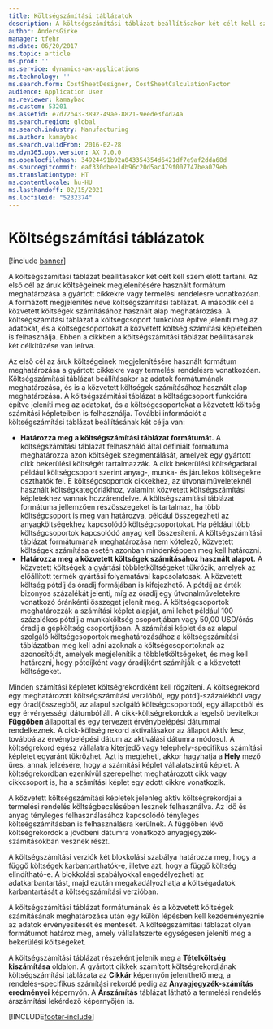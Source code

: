 ```yaml
---
title: Költségszámítási táblázatok
description: A költségszámítási táblázat beállításakor két célt kell szem előtt tartani. Az első cél az áruk költségeinek megjelenítésére használt formátum meghatározása a gyártott cikkekre vagy termelési rendelésre vonatkozóan. A formázott megjelenítés neve költségszámítási táblázat. A második cél a közvetett költségek számításához használt alap meghatározása. A költségszámítási táblázat a költségcsoport funkcióra építve jeleníti meg az adatokat, és a költségcsoportokat a közvetett költség számítási képleteiben is felhasználja. Ebben a cikkben a költségszámítási táblázat beállításának két célkitűzése van leírva.
author: AndersGirke
manager: tfehr
ms.date: 06/20/2017
ms.topic: article
ms.prod: ''
ms.service: dynamics-ax-applications
ms.technology: ''
ms.search.form: CostSheetDesigner, CostSheetCalculationFactor
audience: Application User
ms.reviewer: kamaybac
ms.custom: 53201
ms.assetid: e7d72b43-3892-49ae-8821-9eede3f4d24a
ms.search.region: global
ms.search.industry: Manufacturing
ms.author: kamaybac
ms.search.validFrom: 2016-02-28
ms.dyn365.ops.version: AX 7.0.0
ms.openlocfilehash: 34924491b92a043354354d6421df7e9af2dda68d
ms.sourcegitcommit: eaf330dbee1db96c20d5ac479f007747bea079eb
ms.translationtype: HT
ms.contentlocale: hu-HU
ms.lasthandoff: 02/15/2021
ms.locfileid: "5232374"
---
```

# <a name="costing-sheets"></a>Költségszámítási táblázatok

[!include [banner](../includes/banner.md)]

A költségszámítási táblázat beállításakor két célt kell szem előtt tartani. Az első cél az áruk költségeinek megjelenítésére használt formátum meghatározása a gyártott cikkekre vagy termelési rendelésre vonatkozóan. A formázott megjelenítés neve költségszámítási táblázat. A második cél a közvetett költségek számításához használt alap meghatározása. A költségszámítási táblázat a költségcsoport funkcióra építve jeleníti meg az adatokat, és a költségcsoportokat a közvetett költség számítási képleteiben is felhasználja. Ebben a cikkben a költségszámítási táblázat beállításának két célkitűzése van leírva. 

Az első cél az áruk költségeinek megjelenítésére használt formátum meghatározása a gyártott cikkekre vagy termelési rendelésre vonatkozóan. Költségszámítási táblázat beállításakor az adatok formátumának meghatározása, és is a közvetett költségek számításához használt alap meghatározása. A költségszámítási táblázat a költségcsoport funkcióra építve jeleníti meg az adatokat, és a költségcsoportokat a közvetett költség számítási képleteiben is felhasználja. További információt a költségszámítási táblázat beállításának két célja van:
-   **Határozza meg a költségszámítási táblázat formátumát.** A költségszámítási táblázat felhasználó által definiált formátuma meghatározza azon költségek szegmentálását, amelyek egy gyártott cikk bekerülési költségét tartalmazzák. A cikk bekerülési költségadatai például költségcsoport szerint anyag-, munka- és járulékos költségekre oszthatók fel. E költségcsoportok cikkekhez, az útvonalműveleteknél használt költségkategóriákhoz, valamint közvetett költségszámítási képletekhez vannak hozzárendelve. A költségszámítási táblázat formátuma jellemzően részösszegeket is tartalmaz, ha több költségcsoport is meg van határozva, például összegezheti az anyagköltségekhez kapcsolódó költségcsoportokat. Ha például több költségcsoportok kapcsolódó anyag kell összesíteni. A költségszámítási táblázat formátumának meghatározása nem kötelező, közvetett költségek számítása esetén azonban mindenképpen meg kell határozni.
-   **Határozza meg a közvetett költségek számításához használt alapot.** A közvetett költségek a gyártási többletköltségeket tükrözik, amelyek az előállított termék gyártási folyamatával kapcsolatosak. A közvetett költség pótdíj és óradíj formájában is kifejezhető. A pótdíj az érték bizonyos százalékát jelenti, míg az óradíj egy útvonalműveletekre vonatkozó óránkénti összeget jelenít meg. A költségcsoportok meghatározzák a számítási képlet alapját, ami lehet például 100 százalékos pótdíj a munkaköltség csoportjában vagy 50,00 USD/órás óradíj a gépköltség csoportjában. A számítási képlet és az alapul szolgáló költségcsoportok meghatározásához a költségszámítási táblázatban meg kell adni azoknak a költségcsoportoknak az azonosítóját, amelyek megjelenítik a többletköltségeket, és meg kell határozni, hogy pótdíjként vagy óradíjként számítják-e a közvetett költségeket.

Minden számítási képletet költségrekordként kell rögzíteni. A költségrekord egy meghatározott költségszámítási verzióból, egy pótdíj-százalékból vagy egy óradíjösszegből, az alapul szolgáló költségcsoportból, egy állapotból és egy érvényességi dátumból áll. A cikk-költségrekordok a legelső bevitelkor **Függőben** állapottal és egy tervezett érvénybelépési dátummal rendelkeznek. A cikk-költség rekord aktiválásakor az állapot Aktív lesz, továbbá az érvénybelépési dátum az aktiválási dátumra módosul. A költségrekord egész vállalatra kiterjedő vagy telephely-specifikus számítási képletet egyaránt tükrözhet. Azt is megteheti, akkor hagyhatja a **Hely** mező üres, annak jelzésére, hogy a számítási képlet vállalatszintű képlet. A költségrekordban ezenkívül szerepelhet meghatározott cikk vagy cikkcsoport is, ha a számítási képlet egy adott cikkre vonatkozik. 

A közvetett költségszámítási képletek jelenleg aktív költségrekordjai a termelési rendelés költségbecslésében lesznek felhasználva. Az idő és anyag tényleges felhasználásához kapcsolódó tényleges költségszámításban is felhasználásra kerülnek. A függőben lévő költségrekordok a jövőbeni dátumra vonatkozó anyagjegyzék-számításokban vesznek részt. 

A költségszámítási verziók két blokkolási szabálya határozza meg, hogy a függő költségek karbantarthatók-e, illetve azt, hogy a függő költség elindítható-e. A blokkolási szabályokkal engedélyezheti az adatkarbantartást, majd ezután megakadályozhatja a költségadatok karbantartását a költségszámítási verzióban. 

A költségszámítási táblázat formátumának és a közvetett költségek számításának meghatározása után egy külön lépésben kell kezdeményeznie az adatok érvényesítését és mentését. A költségszámítási táblázat olyan formátumot határoz meg, amely vállalatszerte egységesen jeleníti meg a bekerülési költségeket. 

A költségszámítási táblázat részeként jelenik meg a **Tételköltség kiszámítása** oldalon. A gyártott cikkek számított költségrekordjának költségszámítási táblázata az **Cikkár** képernyőn jeleníthető meg, a rendelés-specifikus számítási rekordé pedig az **Anyagjegyzék-számítás eredményei** képernyőn. A **Árszámítás** táblázat látható a termelési rendelés árszámítási lekérdező képernyőjén is.







[!INCLUDE[footer-include](../../includes/footer-banner.md)]